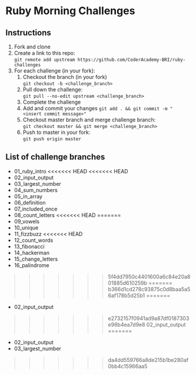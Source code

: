 # Ruby Morning Challenges

## Instructions
1. Fork and clone
2. Create a link to this repo: <br/>
   `git remote add upstream https://github.com/CoderAcademy-BRI/ruby-challenges`
3. For each challenge (in your fork):
    1. Checkout the branch (in your fork)<br/>
     `git checkout -b <challenge_branch>`
    3. Pull down the challenge: <br/>
     `git pull --no-edit upstream <challenge_branch>`
    4. Complete the challenge
    5. Add and commit your changes
    `git add . && git commit -m "<insert commit message>"`
    6. Checkout master branch and merge challenge branch:<br/>
    `git checkout master && git merge <challenge_branch>`
    7. Push to master in your fork:<br/>
     `git push origin master`

## List of challenge branches
* 01_ruby_intro
<<<<<<< HEAD
<<<<<<< HEAD
* 02_input_output
* 03_largest_number
* 04_sum_numbers
* 05_in_array
* 06_definition
* 07_included_once
* 08_count_letters
<<<<<<< HEAD
=======
* 09_vowels
* 10_unique
* 11_fizzbuzz
<<<<<<< HEAD
* 12_count_words
* 13_fibonacci
* 14_hackerman
* 15_change_letters
* 16_palindrome
>>>>>>> 5f4dd7950c4401600a6c84e20a801885d610259b
=======
>>>>>>> b366d1cd278c93875c0d8baa5a56af178b5d25b1
=======
* 02_input_output
>>>>>>> e2732157f0941ad9a87df0187303e98b4ea7d9e8
>>>>>>> 02_input_output
=======
* 02_input_output
* 03_largest_number
>>>>>>> da4dd559766a8de215b1be280af0bb4c15966aa5
